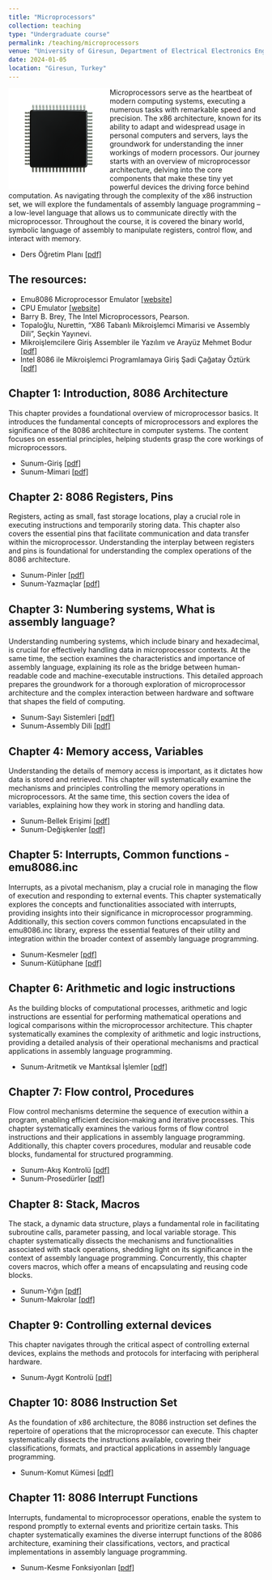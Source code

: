 ```yaml
---
title: "Microprocessors"
collection: teaching
type: "Undergraduate course"
permalink: /teaching/microprocessors
venue: "University of Giresun, Department of Electrical Electronics Engineering"
date: 2024-01-05
location: "Giresun, Turkey"
---
```


<img align="left" width="200" alt="microprocessor" src="/images/teaching/microprocessor-course.png"> Microprocessors serve as the heartbeat of modern computing systems, executing a numerous tasks with remarkable speed and precision. The x86 architecture, known for its ability to adapt and widespread usage in personal computers and servers, lays the groundwork for understanding the inner workings of modern processors. Our journey starts with an overview of microprocessor architecture, delving into the core components that make these tiny yet powerful devices the driving force behind computation. As navigating through the complexity of the x86 instruction set, we will explore the fundamentals of assembly language programming – a low-level language that allows us to communicate directly with the microprocessor. Throughout the course, it is covered the binary world, symbolic language of assembly to manipulate registers, control flow, and interact with memory. 

* Ders Öğretim Planı <a href="../files/microprocessors/slides/Bolum_00_Ders_Ogretim_Planı.pdf">[pdf]</a>

The resources:
---

* Emu8086 Microprocessor Emulator <a href="https://emu8086-microprocessor-emulator.en.softonic.com/">[website]</a>
* CPU Emulator <a href="https://www.cmpe.boun.edu.tr/~tugcu/animations/cpu-simulator/cpu-simulator.html">[website]</a>
* Barry B. Brey, The Intel Microprocessors, Pearson.
* Topaloğlu, Nurettin, “X86 Tabanlı Mikroişlemci Mimarisi ve Assembly Dili”, Seçkin Yayınevi.
* Mikroişlemcilere Giriş Assembler ile Yazılım ve Arayüz Mehmet Bodur <a href="../files/microprocessors/Mikroislemcilere_giris.pdf">[pdf]</a>
* Intel 8086 ile Mikroişlemci Programlamaya Giriş Şadi Çağatay Öztürk <a href="../files/microprocessors/Intel_8086_ile.pdf">[pdf]</a>


Chapter 1: Introduction, 8086 Architecture
---

This chapter provides a foundational overview of microprocessor basics. It introduces the fundamental concepts of microprocessors and explores the significance of the 8086 architecture in computer systems. The content focuses on essential principles, helping students grasp the core workings of microprocessors.

* Sunum-Giriş <a href="../files/microprocessors/slides/Bolum_01_Giris.pdf">[pdf]</a>
* Sunum-Mimari <a href="../files/microprocessors/slides/Bolum_01_8086_Mimarisi.pdf">[pdf]</a>

Chapter 2: 8086 Registers, Pins
---

Registers, acting as small, fast storage locations, play a crucial role in executing instructions and temporarily storing data. This chapter also covers the essential pins that facilitate communication and data transfer within the microprocessor. Understanding the interplay between registers and pins is foundational for understanding the complex operations of the 8086 architecture.

* Sunum-Pinler <a href="../files/microprocessors/slides/Bolum_02_8086_Pinler.pdf">[pdf]</a>
* Sunum-Yazmaçlar <a href="../files/microprocessors/slides/Bolum_02_8086_Yazmaclar.pdf">[pdf]</a>

Chapter 3: Numbering systems, What is assembly language?
---

Understanding numbering systems, which include binary and hexadecimal, is crucial for effectively handling data in microprocessor contexts. At the same time, the section examines the characteristics and importance of assembly language, explaining its role as the bridge between human-readable code and machine-executable instructions. This detailed approach prepares the groundwork for a thorough exploration of microprocessor architecture and the complex interaction between hardware and software that shapes the field of computing.

* Sunum-Sayı Sistemleri <a href="../files/microprocessors/slides/Bolum_03_Sayi_Sistemleri.pdf">[pdf]</a>
* Sunum-Assembly Dili <a href="../files/microprocessors/slides/Bolum_03_Assembly.pdf">[pdf]</a>

Chapter 4: Memory access, Variables
---

Understanding the details of memory access is important, as it dictates how data is stored and retrieved. This chapter will systematically examine the mechanisms and principles controlling the memory operations in microprocessors. At the same time, this section covers the idea of variables, explaining how they work in storing and handling data.

* Sunum-Bellek Erişimi <a href="../files/microprocessors/slides/Bolum_04_Bellek_Erisimi.pdf">[pdf]</a>
* Sunum-Değişkenler <a href="../files/microprocessors/slides/Bolum_04_Degiskenler.pdf">[pdf]</a>

Chapter 5: Interrupts, Common functions - emu8086.inc
---

Interrupts, as a pivotal mechanism, play a crucial role in managing the flow of execution and responding to external events. This chapter systematically explores the concepts and functionalities associated with interrupts, providing insights into their significance in microprocessor programming. Additionally, this section covers common functions encapsulated in the emu8086.inc library, express the essential features of their utility and integration within the broader context of assembly language programming. 

* Sunum-Kesmeler <a href="../files/microprocessors/slides/Bolum_05_Kesmeler.pdf">[pdf]</a>
* Sunum-Kütüphane <a href="../files/microprocessors/slides/Bolum_05_Kutuphane.pdf">[pdf]</a>

Chapter 6: Arithmetic and logic instructions
---

As the building blocks of computational processes, arithmetic and logic instructions are essential for performing mathematical operations and logical comparisons within the microprocessor architecture. This chapter systematically examines the complexity of arithmetic and logic instructions, providing a detailed analysis of their operational mechanisms and practical applications in assembly language programming. 

* Sunum-Aritmetik ve Mantıksal İşlemler <a href="../files/microprocessors/slides/Bolum_06_Aritmetik_Mantik.pdf">[pdf]</a>

Chapter 7: Flow control, Procedures
---

Flow control mechanisms determine the sequence of execution within a program, enabling efficient decision-making and iterative processes. This chapter systematically examines the various forms of flow control instructions and their applications in assembly language programming. Additionally, this chapter covers procedures, modular and reusable code blocks, fundamental for structured programming.

* Sunum-Akış Kontrolü <a href="../files/microprocessors/slides/Bolum_07_Akis_Kontrol.pdf">[pdf]</a>
* Sunum-Prosedürler <a href="../files/microprocessors/slides/Bolum_07_Prosedurler.pdf">[pdf]</a>

Chapter 8: Stack, Macros
---

The stack, a dynamic data structure, plays a fundamental role in facilitating subroutine calls, parameter passing, and local variable storage. This chapter systematically dissects the mechanisms and functionalities associated with stack operations, shedding light on its significance in the context of assembly language programming. Concurrently, this chapter covers macros, which offer a means of encapsulating and reusing code blocks.

* Sunum-Yığın <a href="../files/microprocessors/slides/Bolum_08_Yigin.pdf">[pdf]</a>
* Sunum-Makrolar <a href="../files/microprocessors/slides/Bolum_08_Makrolar.pdf">[pdf]</a>

Chapter 9: Controlling external devices
---

This chapter navigates through the critical aspect of controlling external devices, explains the methods and protocols for interfacing with peripheral hardware. 

* Sunum-Aygıt Kontrolü <a href="../files/microprocessors/slides/Bolum_09_Aygit_Kontrolu.pdf">[pdf]</a>

Chapter 10: 8086 Instruction Set
---

As the foundation of x86 architecture, the 8086 instruction set defines the repertoire of operations that the microprocessor can execute. This chapter systematically dissects the instructions available, covering their classifications, formats, and practical applications in assembly language programming. 

* Sunum-Komut Kümesi <a href="../files/microprocessors/slides/Bolum_10_Komut_Kumesi.pdf">[pdf]</a>

Chapter 11: 8086 Interrupt Functions 
---

Interrupts, fundamental to microprocessor operations, enable the system to respond promptly to external events and prioritize certain tasks. This chapter systematically examines the diverse interrupt functions of the 8086 architecture, examining their classifications, vectors, and practical implementations in assembly language programming.

* Sunum-Kesme Fonksiyonları <a href="../files/microprocessors/slides/Bolum_11_Kesme_Fonksiyonlari.pdf">[pdf]</a>
